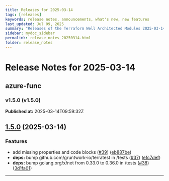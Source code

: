 ```yaml
---
title: Releases for 2025-03-14
tags: [releases]
keywords: release notes, announcements, what's new, new features
last_updated: Jul 09, 2025
summary: "Releases of the Terraform Well Architected Modules 2025-03-14"
sidebar: mydoc_sidebar
permalink: release_notes_20250314.html
folder: release_notes
---
```


# Release Notes for 2025-03-14

## azure-func
### v1.5.0 (v1.5.0)
**Published at:** 2025-03-14T09:59:32Z

## [1.5.0](https://github.com/CloudNationHQ/terraform-azure-func/compare/v1.4.0...v1.5.0) (2025-03-14)


### Features

* add missing properties and code blocks ([#39](https://github.com/CloudNationHQ/terraform-azure-func/issues/39)) ([eb887be](https://github.com/CloudNationHQ/terraform-azure-func/commit/eb887be26eceebc78f4b5036395a308eecc2a7a2))
* **deps:** bump github.com/gruntwork-io/terratest in /tests ([#37](https://github.com/CloudNationHQ/terraform-azure-func/issues/37)) ([efc7def](https://github.com/CloudNationHQ/terraform-azure-func/commit/efc7def0b95dbe79a66d1b7d836274d9baab9448))
* **deps:** bump golang.org/x/net from 0.33.0 to 0.36.0 in /tests ([#38](https://github.com/CloudNationHQ/terraform-azure-func/issues/38)) ([3d1fa01](https://github.com/CloudNationHQ/terraform-azure-func/commit/3d1fa0175cec2cfaed1905b6d1fce2c1ef43c14b))

---

